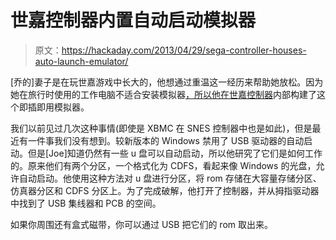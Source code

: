 # 世嘉控制器内置自动启动模拟器

> 原文：<https://hackaday.com/2013/04/29/sega-controller-houses-auto-launch-emulator/>

[乔的]妻子是在玩世嘉游戏中长大的，他想通过重温这一经历来帮助她放松。因为她在旅行时使用的工作电脑不适合安装模拟器[，所以他在世嘉控制器](http://tiseostudios.com/usb-sega/)内部构建了这个即插即用模拟器。

我们以前见过几次这种事情(即使是 XBMC 在 SNES 控制器中也是如此)，但是最近有一件事我们没有想到。较新版本的 Windows 禁用了 USB 驱动器的自动启动。但是[Joe]知道仍然有一些 u 盘可以自动启动，所以他研究了它们是如何工作的。原来他们有两个分区，一个格式化为 CDFS，看起来像 Windows 的光盘，允许自动启动。他使用这种方法对 u 盘进行分区，将 rom 存储在大容量存储分区、仿真器分区和 CDFS 分区上。为了完成破解，他打开了控制器，并从拇指驱动器中找到了 USB 集线器和 PCB 的空间。

如果你周围还有盒式磁带，你可以通过 USB 把它们的 rom 取出来。